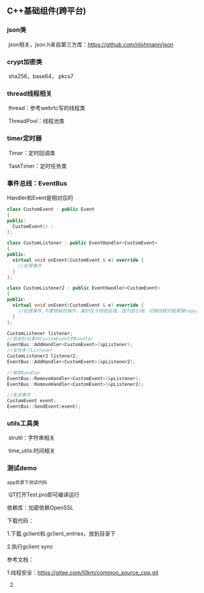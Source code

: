 ## C++基础组件(跨平台)

### json类

​	json相关，json.h来自第三方库：https://github.com/nlohmann/json

### crypt加密类

​	sha256，base64， pkcs7

### thread线程相关

​	thread：参考webrtc写的线程类

​	ThreadPool：线程池类

### timer定时器

​	Timer：定时回调类

​	TaskTimer：定时任务类

### 事件总线：**EventBus**

Handler和Event是相对应的

```c++
class CustomEvent : public Event
{
public:
  CustomEvent() :
};

class CustomListener : public EventHandler<CustomEvent>
{
public:
  virtual void onEvent(CustomEvent & e) override {
    //处理事件
  }
};

class CustomListener2 : public EventHandler<CustomEvent>
{
public:
  virtual void onEvent(CustomEvent & e) override {
    //处理事件,不要做耗时操作，最好在子线程处理，因为是引用，切换线程可能需要copy。
  }
};

CustomListener listener;
//添加针对事件CustomEvent的handler
EventBus::AddHandler<CustomEvent>(&pListener);
//支持多个Listener
CustomListener2 listener2;
EventBus::AddHandler<CustomEvent>(&pListener2);

//移除handler
EventBus::RemoveHandler<CustomEvent>(&pListener);
EventBus::RemoveHandler<CustomEvent>(&pListener2);

//发送事件
CustomEvent event;
EventBus::SendEvent(event);
```



### utils工具类

​	strutil：字符串相关

​	time_utils:时间相关

### 测试demo

 	app目录下测试代码 

​         QT打开Test.pro即可编译运行







依赖库：加密依赖OpenSSL

下载代码：

1.下载.gclient和.gclient_entries，放到目录下

2.执行gclient sync



参考文档：

1.线程安全：https://gitee.com/l0km/common_source_cpp.git

2.